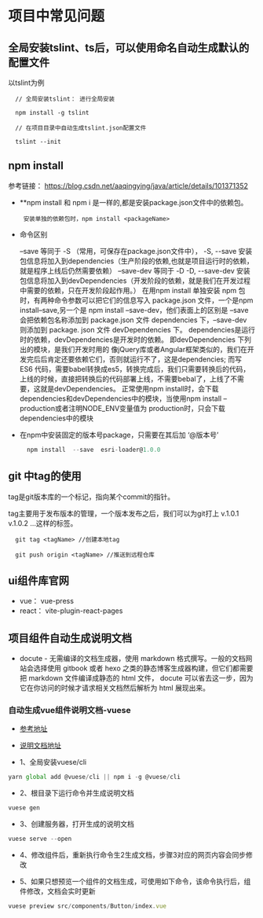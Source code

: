 # 项目中常见问题

## 全局安装tslint、ts后，可以使用命名自动生成默认的配置文件

以tslint为例

      // 全局安装tslint： 进行全局安装 
      
      npm install -g tslint

      // 在项目目录中自动生成tslint.json配置文件

      tslint --init

## npm install

参考链接： https://blog.csdn.net/aaqingying/java/article/details/101371352

+ **npm install 和 npm i 是一样的,都是安装package.json文件中的依赖包。

       安装单独的依赖包时，npm install <packageName>

+ 命令区别

  –save 等同于 -S （常用，可保存在package.json文件中），
  -S, --save 安装包信息将加入到dependencies（生产阶段的依赖,也就是项目运行时的依赖，就是程序上线后仍然需要依赖）
  –save-dev 等同于 -D
  -D, --save-dev 安装包信息将加入到devDependencies（开发阶段的依赖，就是我们在开发过程中需要的依赖，只在开发阶段起作用。）
  在用npm install 单独安装 npm 包时，有两种命令参数可以把它们的信息写入 package.json 文件，一个是npm install–save,另一个是 npm   install –save-dev，他们表面上的区别是 –save 会把依赖包名称添加到 package.json 文件 dependencies 下，–save-dev 则添加到 package.  json 文件 devDependencies 下。
  dependencies是运行时的依赖，devDependencies是开发时的依赖。 即devDependencies 下列出的模块，是我们开发时用的
  像jQuery库或者Angular框架类似的，我们在开发完后后肯定还要依赖它们，否则就运行不了，这是dependencies;
  而写 ES6 代码，需要babel转换成es5，转换完成后，我们只需要转换后的代码，上线的时候，直接把转换后的代码部署上线，不需要bebal了，上线了不需  要，这就是devDependencies。
  正常使用npm install时，会下载dependencies和devDependencies中的模块，当使用npm install –production或者注明NODE_ENV变量值为  production时，只会下载dependencies中的模块

+ 在npm中安装固定的版本号package，只需要在其后加 ‘@版本号’

  ```js
    npm install  --save  esri-loader@1.0.0
  ```

## git 中tag的使用

tag是git版本库的一个标记，指向某个commit的指针。

tag主要用于发布版本的管理，一个版本发布之后，我们可以为git打上 v.1.0.1 v.1.0.2 ...这样的标签。

      git tag <tagName> //创建本地tag

      git push origin <tagName> //推送到远程仓库

## ui组件库官网

- vue： vue-press
- react： vite-plugin-react-pages

## 项目组件自动生成说明文档

- docute - 无需编译的文档生成器，使用 markdown 格式撰写。一般的文档网站会选择使用 gitbook 或者 hexo 之类的静态博客生成器构建，但它们都需要把 markdown 文件编译成静态的 html 文件， docute 可以省去这一步，因为它在你访问的时候才请求相关文档然后解析为 html 展现出来。
### 自动生成vue组件说明文档-vuese

- [参考地址](https://blog.csdn.net/weixin_45730243/article/details/122220431)
- [说明文档地址](https://vuese.github.io/website/)

- 1、全局安装vuese/cli

```js
yarn global add @vuese/cli || npm i -g @vuese/cli
```

- 2、根目录下运行命令并生成说明文档

```js
vuese gen
```

- 3、创建服务器，打开生成的说明文档

```js
vuese serve --open
```

- 4、修改组件后，重新执行命令生2生成文档，步骤3对应的网页内容会同步修改

- 5、如果只想预览一个组件的文档生成，可使用如下命令，该命令执行后，组件修改，文档会实时更新

```js
vuese preview src/components/Button/index.vue
```